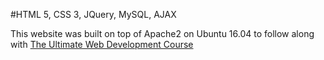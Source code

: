 #HTML 5, CSS 3, JQuery, MySQL, AJAX

This website was built on top of Apache2 on Ubuntu 16.04
to follow along with [The Ultimate Web Development Course](https://www.youtube.com/playlist?list=PLz_6dB4PItBFRZhRS9yvqa2N19zqpieuu)


